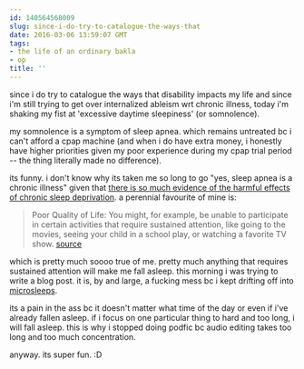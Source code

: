 ```yaml
---
id: 140564568009
slug: since-i-do-try-to-catalogue-the-ways-that
date: 2016-03-06 13:59:07 GMT
tags:
- the life of an ordinary bakla
- op
title: ''
---
```

since i do try to catalogue the ways that disability impacts my life and since i'm still trying to get over internalized ableism wrt chronic illness, today i'm shaking my fist at 'excessive daytime sleepiness' (or somnolence). 

my somnolence is a symptom of sleep apnea. which remains untreated bc i can't afford a cpap machine (and when i do have extra money, i honestly have higher priorities given my poor experience during my cpap trial period -- the thing literally made no difference).

its funny. i don't know why its taken me so long to go "yes, sleep apnea is a chronic illness" given that [there is so much evidence of the harmful effects of chronic sleep deprivation][evidence]. a perennial favourite of mine is:

> Poor Quality of Life: You might, for example, be unable to participate in certain activities that require sustained attention, like going to the movies, seeing your child in a school play, or watching a favorite TV show. [source][webmd]

which is pretty much soooo true of me. pretty much anything that requires sustained attention will make me fall asleep. this morning i was trying to write a blog post. it is, by and large, a fucking mess bc i kept drifting off into [microsleeps][micro]. 

its a pain in the ass bc it doesn't matter what time of the day or even if i've already fallen asleep. if i focus on one particular thing to hard and too long, i will fall asleep. this is why i stopped doing podfic bc audio editing takes too long and too much concentration. 

anyway. its super fun. :D

[evidence]: http://syx.pw/1oZORjf
[webmd]: http://syx.pw/21Pxdk8
[micro]: http://syx.pw/1oZP6ei
